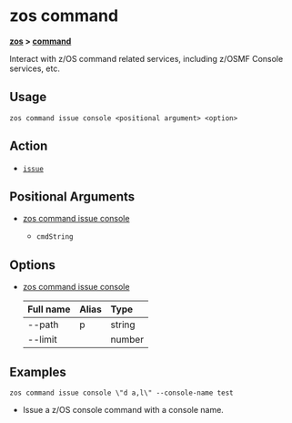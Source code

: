 # zos command

**[zos](.././zos) > [command](command)**

Interact with z/OS command related services, including z/OSMF Console services, etc.

## Usage

`zos command issue console <positional argument> <option>`

## Action

- [`issue`](./issue/issue)

## Positional Arguments

- [zos command issue console](./issue/zos-command-issue-console#positional-arguments)

    - `cmdString`

## Options

- [zos command issue console](./issue/zos-command-issue-console#options)

    | Full name  | Alias | Type |
    | :---- | :----  | :---- |
    | --path | p | string |
    | --limit |  | number |

## Examples

```
zos command issue console \"d a,l\" --console-name test
```
- Issue a z/OS console command with a console name.
